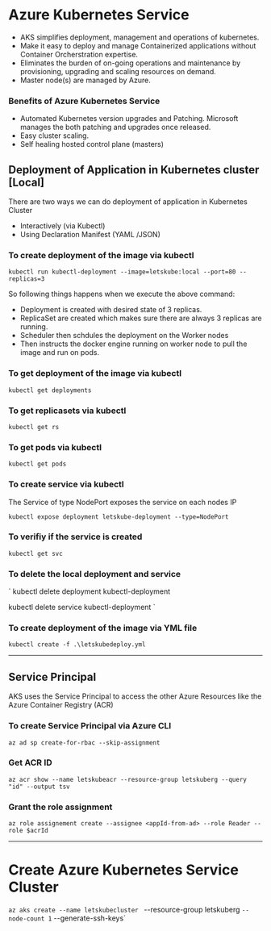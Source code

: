 # Azure Kubernetes Service
- AKS simplifies deployment, management and operations of kubernetes.
- Make it easy to deploy and manage Containerized applications without Container Orcherstration expertise.
- Eliminates the burden of on-going operations and maintenance by provisioning, upgrading and scaling resources on demand.
- Master node(s) are managed by Azure.

### Benefits of Azure Kubernetes Service
- Automated Kubernetes version upgrades and Patching. Microsoft manages the both patching and upgrades once released.
- Easy cluster scaling.
- Self healing hosted control plane (masters)

## Deployment of Application in Kubernetes cluster [Local]

There are two ways we can do deployment of application in Kubernetes Cluster
- Interactively (via Kubectl)
- Using Declaration Manifest (YAML /JSON)

### To create deployment of the image via kubectl
`
kubectl run kubectl-deployment --image=letskube:local --port=80 --replicas=3
`

So following things happens when we execute the above command:
- Deployment is created with desired state of 3 replicas.
- ReplicaSet are created which makes sure there are always 3 replicas are running.
- Scheduler then schdules the deployment on the Worker nodes
- Then instructs the docker engine running on worker node to pull the image and run on pods.

### To get deployment of the image via kubectl
`
kubectl get deployments
`

### To get replicasets via kubectl
`
kubectl get rs
`

### To get pods via kubectl
`
kubectl get pods
`

### To create service via kubectl
The Service of type NodePort exposes the service on each nodes IP

`
kubectl expose deployment letskube-deployment --type=NodePort
`

### To verifiy if the service is created
`
kubectl get svc
`

### To delete the local deployment and service
`
kubectl delete deployment kubectl-deployment

kubectl delete service kubectl-deployment
`

### To create deployment of the image via YML file 
`
kubectl create -f .\letskubedeploy.yml
`

------------------------------------------

## Service Principal
AKS uses the Service Principal to access the other Azure Resources like the Azure Container Registry (ACR)

### To create Service Principal via Azure CLI
`az ad sp create-for-rbac --skip-assignment`

### Get ACR ID
`az acr show --name letskubeacr --resource-group letskuberg --query "id" --output tsv`

### Grant the role assignment
`az role assignement create --assignee <appId-from-ad> --role Reader --role $acrId`

-------------------------------------------

# Create Azure Kubernetes Service Cluster

`az aks create
        --name letskubecluster `
        --resource-group letskuberg `
        --node-count 1 `
        --generate-ssh-keys`
